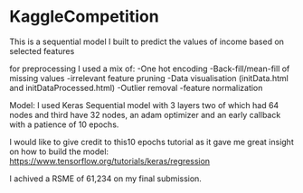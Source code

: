 # KaggleCompetition
This is a sequential model I built to predict the values of income based on selected features

for preprocessing I used a mix of:
-One hot encoding
-Back-fill/mean-fill of missing values
-irrelevant feature pruning
-Data visualisation (initData.html and initDataProcessed.html)
-Outlier removal
-feature normalization

Model:
I used Keras Sequential model with 3 layers two of which had 64 nodes and third have 32 nodes, an adam optimizer and an early callback with a patience of 10 epochs.

I would like to give credit to this10 epochs tutorial as it gave me great insight on how to build the model:
https://www.tensorflow.org/tutorials/keras/regression

I achived a RSME of 61,234 on my final submission.
